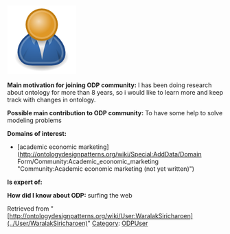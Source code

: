 [![Image:ODPUser.png](../images/a/a6/ODPUser.png)](../Image/ODPUser.png "Image:ODPUser.png")




  





__Main motivation for joining ODP community:__ I has been doing research about ontology for more than 8 years, so i would like to learn more and keep track with changes in ontology.


__Possible main contribution to ODP community:__ To have some help to solve modeling problems


__Domains of interest:__



* [academic economic marketing](http://ontologydesignpatterns.org/wiki/Special:AddData/Domain Form/Community:Academic_economic_marketing "Community:Academic economic marketing (not yet written)")


__Is expert of:__


  

__How did I know about ODP:__ surfing the web






Retrieved from "[http://ontologydesignpatterns.org/wiki/User:WaralakSiricharoen](../User/WaralakSiricharoen)"
 [Category](http://ontologydesignpatterns.org/wiki/Special:Categories "Special:Categories"): [ODPUser](../Category/ODPUser "Category:ODPUser")